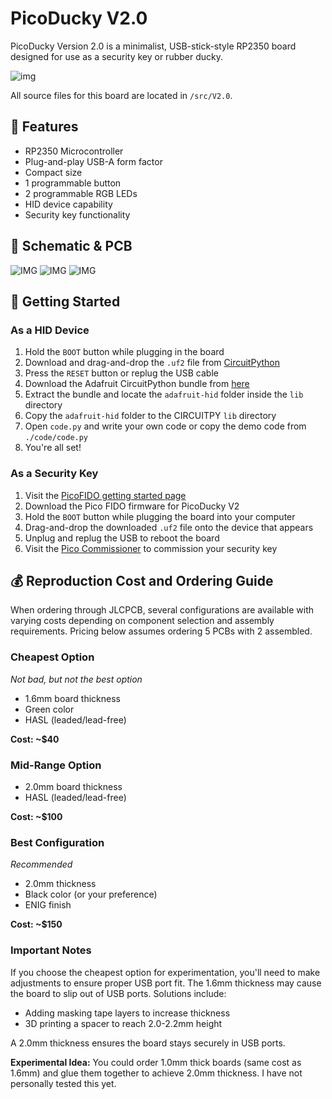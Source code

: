# PicoDucky V2.0

PicoDucky Version 2.0 is a minimalist, USB-stick-style RP2350 board designed for use as a security key or rubber ducky.

![img](https://hc-cdn.hel1.your-objectstorage.com/s/v3/ae970f0a6f5bb1eed9011fdd2f88bf826c3ecb2c_image.png)

All source files for this board are located in `/src/V2.0`.

## 🔧 Features

- RP2350 Microcontroller
- Plug-and-play USB-A form factor
- Compact size 
- 1 programmable button
- 2 programmable RGB LEDs
- HID device capability
- Security key functionality

## 📐 Schematic & PCB
![IMG](https://hc-cdn.hel1.your-objectstorage.com/s/v3/9a598c98e71bae9ca623dc363c0f05c66eb1a79a_image.png)
![IMG](https://hc-cdn.hel1.your-objectstorage.com/s/v3/29afcae914f33e2b16b359cace18a4e01a88d22d_image.png)
![IMG](https://hc-cdn.hel1.your-objectstorage.com/s/v3/b4b3f82e9c5ca1cb7696126d628875e0a9d8d85d_image.png)

## 🚀 Getting Started

### As a HID Device

1. Hold the `BOOT` button while plugging in the board
2. Download and drag-and-drop the `.uf2` file from [CircuitPython](https://circuitpython.org/board/raspberry_pi_pico/)
3. Press the `RESET` button or replug the USB cable
4. Download the Adafruit CircuitPython bundle from [here](https://circuitpython.org/libraries)
5. Extract the bundle and locate the `adafruit-hid` folder inside the `lib` directory
6. Copy the `adafruit-hid` folder to the CIRCUITPY `lib` directory
7. Open `code.py` and write your own code or copy the demo code from `./code/code.py`
8. You're all set!

### As a Security Key

1. Visit the [PicoFIDO getting started page](https://www.picokeys.com/getting-started/)
2. Download the Pico FIDO firmware for PicoDucky V2
3. Hold the `BOOT` button while plugging the board into your computer
4. Drag-and-drop the downloaded `.uf2` file onto the device that appears
5. Unplug and replug the USB to reboot the board
6. Visit the [Pico Commissioner](https://www.picokeys.com/pico-commissioner/) to commission your security key

## 💰 Reproduction Cost and Ordering Guide

When ordering through JLCPCB, several configurations are available with varying costs depending on component selection and assembly requirements. Pricing below assumes ordering 5 PCBs with 2 assembled.

### Cheapest Option
*Not bad, but not the best option*

- 1.6mm board thickness
- Green color
- HASL (leaded/lead-free)

**Cost: ~$40**

### Mid-Range Option

- 2.0mm board thickness
- HASL (leaded/lead-free)

**Cost: ~$100**

### Best Configuration
*Recommended*

- 2.0mm thickness
- Black color (or your preference)
- ENIG finish

**Cost: ~$150**

### Important Notes

If you choose the cheapest option for experimentation, you'll need to make adjustments to ensure proper USB port fit. The 1.6mm thickness may cause the board to slip out of USB ports. Solutions include:

- Adding masking tape layers to increase thickness
- 3D printing a spacer to reach 2.0-2.2mm height

A 2.0mm thickness ensures the board stays securely in USB ports.

**Experimental Idea:** You could order 1.0mm thick boards (same cost as 1.6mm) and glue them together to achieve 2.0mm thickness. I have not personally tested this yet.